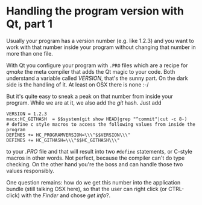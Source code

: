# Handling the program version with Qt, part 1 #

Usually your program has a version number (e.g. like 1.2.3) and you want to work with that number inside your program without changing that number in more than one file.

With Qt you configure your program with `.PRO` files which are a recipe for *qmake* the meta compiler that adds the Qt magic to your code. Both understand a variable called *VERSION*, that's the sunny part. On the dark side is the handling of it. At least on OSX there is none :-/

But it's quite easy to sneak a peak on that number from inside your program. While we are at it, we also add the *git* hash.
Just add

```
VERSION = 1.2.3
macx:HC_GITHASH  = $$system(git show HEAD|grep "^commit"|cut -c 8-)
# define c style macros to access the following values from inside the program
DEFINES += HC_PROGRAMVERSION=\\\"$$VERSION\\\"
DEFINES += HC_GITHASH=\\\"$$HC_GITHASH\\\"
```

to your *.PRO* file and that will result into two `#define` statements, or C-style macros in other words. Not perfect, because the compiler can't do type checking. On the other hand you're the boss and can handle those two values responsibly.

One question remains: how do we get this number into the application bundle (still talking OSX here), so that the user can right click (or CTRL-click) with the *Finder* and chose *get info*?.
